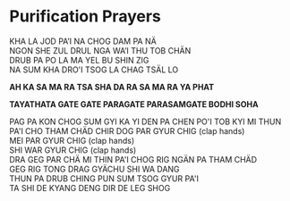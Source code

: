 # Purification Prayers

KHA LA JOD PA’I NA CHOG DAM PA NÄ  
NGON SHE ZUL DRUL NGA WA’I THU TOB CHÄN  
DRUB PA PO LA MA YEL BU SHIN ZIG  
NA SUM KHA DRO'I TSOG LA CHAG TSÄL LO  

**AH KA SA MA RA TSA SHA DA RA SA MA RA YA PHAT**  

**TAYATHATA GATE GATE PARAGATE PARASAMGATE BODHI SOHA**  

PAG PA KON CHOG SUM GYI KA YI DEN PA CHEN PO'I TOB KYI MI THUN  
PA'I CHO THAM CHÄD CHIR DOG PAR GYUR CHIG (clap hands)  
MEI PAR GYUR CHIG (clap hands)  
SHI WAR GYUR CHIG (clap hands)  
DRA GEG PAR CHÄ MI THIN PA'I CHOG RIG NGÄN PA THAM CHÄD    
GEG RIG TONG DRAG GYÄCHU SHI WA DANG  
THUN PA DRUB CHING PUN SUM TSOG GYUR PA'I  
TA SHI DE KYANG DENG DIR DE LEG SHOG  


